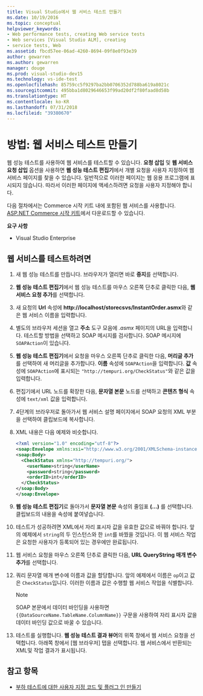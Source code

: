 ```yaml
---
title: Visual Studio에서 웹 서비스 테스트 만들기
ms.date: 10/19/2016
ms.topic: conceptual
helpviewer_keywords:
- Web performance tests, creating Web service tests
- Web services [Visual Studio ALM], creating
- service tests, Web
ms.assetid: fbcd57ee-06ad-4260-8694-09f8e0f93e39
author: gewarren
ms.author: gewarren
manager: douge
ms.prod: visual-studio-dev15
ms.technology: vs-ide-test
ms.openlocfilehash: 85759cc5f9297ba2bb0706352d788ba619a8021c
ms.sourcegitcommit: 495bba1d8029646653f99ad20df2f80faad8d58b
ms.translationtype: HT
ms.contentlocale: ko-KR
ms.lasthandoff: 07/31/2018
ms.locfileid: "39380670"
---
```

# <a name="how-to-create-a-web-service-test"></a>방법: 웹 서비스 테스트 만들기

웹 성능 테스트를 사용하여 웹 서비스를 테스트할 수 있습니다. **요청 삽입** 및 **웹 서비스 요청 삽입** 옵션을 사용하면 **웹 성능 테스트 편집기**에서 개별 요청을 사용자 지정하여 웹 서비스 페이지를 찾을 수 있습니다. 일반적으로 이러한 페이지는 웹 응용 프로그램에 표시되지 않습니다. 따라서 이러한 페이지에 액세스하려면 요청을 사용자 지정해야 합니다.

다음 절차에서는 Commerce 시작 키트 내에 포함된 웹 서비스를 사용합니다. [ASP.NET Commerce 시작 키트](http://go.microsoft.com/fwlink/?LinkId=181469)에서 다운로드할 수 있습니다.

 **요구 사항**

-   Visual Studio Enterprise

## <a name="to-test-a-web-service"></a>웹 서비스를 테스트하려면

1.  새 웹 성능 테스트를 만듭니다. 브라우저가 열리면 바로 **중지**를 선택합니다.

2.  **웹 성능 테스트 편집기**에서 웹 성능 테스트를 마우스 오른쪽 단추로 클릭한 다음, **웹 서비스 요청 추가**를 선택합니다.

3.  새 요청의 **Url** 속성에 **http://localhost/storecsvs/InstantOrder.asmx**와 같은 웹 서비스 이름을 입력합니다.

4.  별도의 브라우저 세션을 열고 **주소** 도구 모음에 *.asmx* 페이지의 URL을 입력합니다. 테스트할 방법을 선택하고 SOAP 메시지를 검사합니다. SOAP 메시지에 `SOAPAction`이 있습니다.

5.  **웹 성능 테스트 편집기**에서 요청을 마우스 오른쪽 단추로 클릭한 다음, **머리글 추가**를 선택하여 새 머리글을 추가합니다. **이름** 속성에 `SOAPAction`을 입력합니다. **값** 속성에 `SOAPAction`에 표시되는 `"http://tempuri.org/CheckStatus"`와 같은 값을 입력합니다.

6.  편집기에서 URL 노드를 확장한 다음, **문자열 본문** 노드를 선택하고 **콘텐츠 형식** 속성에 `text/xml` 값을 입력합니다.

7.  4단계의 브라우저로 돌아가서 웹 서비스 설명 페이지에서 SOAP 요청의 XML 부분을 선택하여 클립보드에 복사합니다.

8.  XML 내용은 다음 예제와 비슷합니다.

     ```xml
     <?xml version="1.0" encoding="utf-8"?>
     <soap:Envelope xmlns:xsi="http://www.w3.org/2001/XMLSchema-instance" xmlns:xsd="http://www.w3.org/2001/XMLSchema" xmlns:soap="http://schemas.xmlsoap.org/soap/envelope/">
     <soap:Body>
       <CheckStatus xmlns="http://tempuri.org/">
         <userName>string</userName>
         <password>string</password>
         <orderID>int</orderID>
       </CheckStatus>
     </soap:Body>
     </soap:Envelope>
     ```

9. **웹 성능 테스트 편집기**로 돌아가서 **문자열 본문** 속성의 줄임표 **(…)** 를 선택합니다. 클립보드의 내용을 속성에 붙여넣습니다.

10. 테스트가 성공하려면 XML에서 자리 표시자 값을 유효한 값으로 바꿔야 합니다. 앞의 예제에서 `string`의 두 인스턴스와 한 `int`를 바꿨을 것입니다. 이 웹 서비스 작업은 요청한 사용자가 등록되어 있는 경우에만 완료됩니다.

11. 웹 서비스 요청을 마우스 오른쪽 단추로 클릭한 다음, **URL QueryString 매개 변수 추가**를 선택합니다.

12. 쿼리 문자열 매개 변수에 이름과 값을 할당합니다. 앞의 예제에서 이름은 `op`이고 값은 `CheckStatus`입니다. 이러한 이름과 값은 수행할 웹 서비스 작업을 식별합니다.

    > [!NOTE]
    > SOAP 본문에서 데이터 바인딩을 사용하면 `{{DataSourceName.TableName.ColumnName}}` 구문을 사용하여 자리 표시자 값을 데이터 바인딩 값으로 바꿀 수 있습니다.

13. 테스트를 실행합니다. **웹 성능 테스트 결과 뷰어**의 위쪽 창에서 웹 서비스 요청을 선택합니다. 아래쪽 창에서 [웹 브라우저] 탭을 선택합니다. 웹 서비스에서 반환되는 XML및 작업 결과가 표시됩니다.

## <a name="see-also"></a>참고 항목

- [부하 테스트에 대한 사용자 지정 코드 및 플러그 인 만들기](../test/create-custom-code-and-plug-ins-for-load-tests.md)